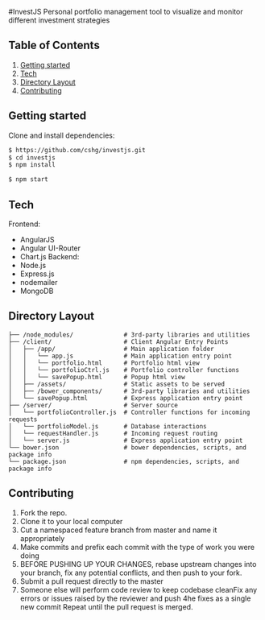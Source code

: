 #InvestJS
Personal portfolio management tool to visualize and monitor different investment strategies

## Table of Contents
1. [Getting started](#getting-started)
2. [Tech](#tech)
3. [Directory Layout](#directory-layout)
4. [Contributing](#contributing)

## Getting started

Clone and install dependencies:
```sh
$ https://github.com/cshg/investjs.git
$ cd investjs
$ npm install
```

```sh
$ npm start
```

## Tech

Frontend:
 - AngularJS
 - Angular UI-Router
 - Chart.js
Backend:
 - Node.js
 - Express.js
 - nodemailer
 -  MongoDB

## Directory Layout
```
├── /node_modules/              # 3rd-party libraries and utilities
├── /client/                    # Client Angular Entry Points
│   ├── /app/                   # Main application folder
│   │   └── app.js              # Main application entry point
│   │   └── portfolio.html      # Portfolio html view
│   │   └── portfolioCtrl.js    # Portfolio controller functions
│   │   └── savePopup.html      # Popup html view
│   ├── /assets/                # Static assets to be served
│   ├── /bower_components/      # 3rd-party libraries and utilities
│   └── savePopup.html          # Express application entry point
├── /server/                    # Server source
│   └── portfolioController.js  # Controller functions for incoming requests
│   └── portfolioModel.js       # Database interactions
│   └── requestHandler.js       # Incoming request routing
│   └── server.js               # Express application entry point
└── bower.json                  # bower dependencies, scripts, and package info
└── package.json                # npm dependencies, scripts, and package info
```

## Contributing

1. Fork the repo.
2. Clone it to your local computer
3. Cut a namespaced feature branch from master and name it appropriately
4. Make commits and prefix each commit with the type of work you were doing
5. BEFORE PUSHING UP YOUR CHANGES, rebase upstream changes into your branch, fix any potential conflicts, and then push to your fork.
6. Submit a pull request directly to the master
7. Someone else will perform code review to keep codebase cleanFix any errors or issues raised by the reviewer and push 4he fixes as a single new commit
Repeat until the pull request is merged.

